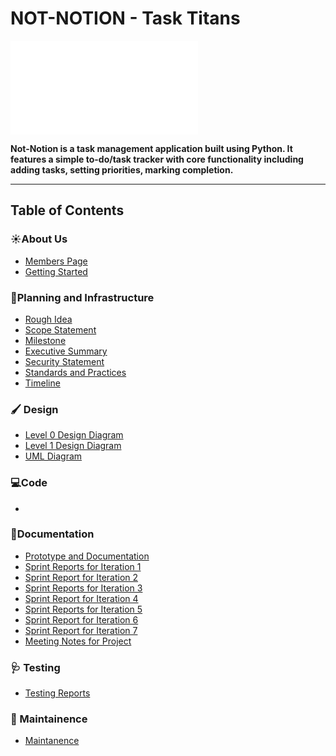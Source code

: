 # NOT-NOTION - Task Titans
![image](file:///C:/Users/jwars/Downloads/cover-page-beautiful.html)


**Not-Notion is a task management application built using Python. It features a simple to-do/task tracker with core functionality including adding tasks, setting priorities, marking completion.**

---
## Table of Contents
### ☀️About Us
- [Members Page]()
- [Getting Started]()
### 📒Planning and Infrastructure
- [Rough Idea]()
- [Scope Statement]()
- [Milestone]()
- [Executive Summary]()
- [Security Statement]()
- [Standards and Practices]()
- [Timeline]()
### 🖌️ Design
- [Level 0 Design Diagram]()
- [Level 1 Design Diagram]()
- [UML Diagram]()
### 💻Code 
-  
  

### 📖Documentation
- [Prototype and Documentation]()
- [Sprint Reports for Iteration 1]()
- [Sprint Report for Iteration 2]()
- [Sprint Reports for Iteration 3]()
- [Sprint Report for Iteration 4]()
- [Sprint Reports for Iteration 5]()
- [Sprint Report for Iteration 6]()
- [Sprint Report for Iteration 7]()
- [Meeting Notes for Project]()

### 🩺 Testing
- [Testing Reports]()
  
### 🔧 Maintainence
- [Maintanence]()
 
